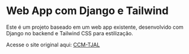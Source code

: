 # Web App com Django e Tailwind

Este é um projeto baseado em um web app existente, desenvolvido com Django no backend e Tailwind CSS para estilização.

Acesse o site original aqui: [CCM-TJAL](http://ccm-tjal-app.nucleozero.app)
